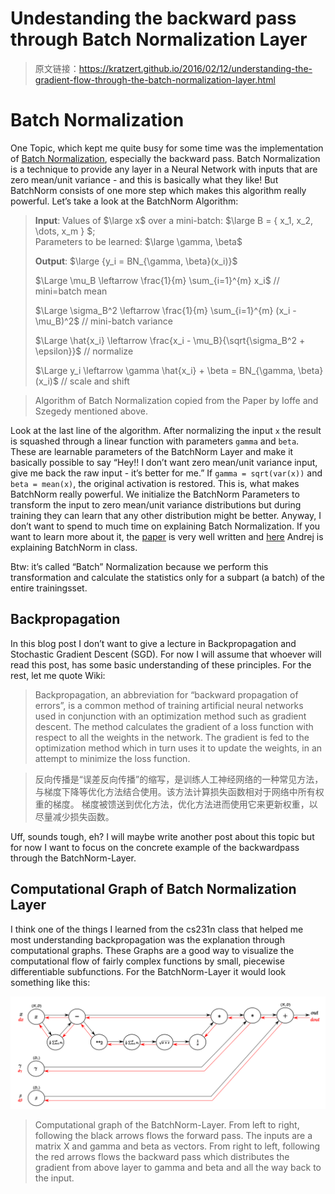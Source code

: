 # Undestanding the backward pass through Batch Normalization Layer

> 原文链接：https://kratzert.github.io/2016/02/12/understanding-the-gradient-flow-through-the-batch-normalization-layer.html

# Batch Normalization

One Topic, which kept me quite busy for some time was the implementation of [Batch Normalization](http://arxiv.org/abs/1502.03167), especially the backward pass. 
Batch Normalization is a technique to provide any layer in a Neural Network with inputs that are zero mean/unit variance - and this is basically what they like! 
But BatchNorm consists of one more step which makes this algorithm really powerful. Let’s take a look at the BatchNorm Algorithm:

> **Input**: Values of $\large x$ over a mini-batch: $\large B = \{ x_1, x_2, \dots, x_m \} $;  
>            Parameters to be learned: $\large \gamma, \beta$ 
> 
> **Output**: $\large {y_i = BN_{\gamma, \beta}(x_i)}$
> 
> $\Large \mu_B \leftarrow \frac{1}{m} \sum_{i=1}^{m} x_i$ // mini=batch mean
> 
> $\Large \sigma_B^2 \leftarrow \frac{1}{m} \sum_{i=1}^{m} (x_i - \mu_B)^2$ // mini-batch variance
> 
> $\Large \hat{x_i} \leftarrow \frac{x_i - \mu_B}{\sqrt{\sigma_B^2 + \epsilon}}$ // normalize
> 
> $\Large y_i \leftarrow \gamma \hat{x_i} + \beta = BN_{\gamma, \beta}(x_i)$ // scale and shift

> Algorithm of Batch Normalization copied from the Paper by Ioffe and Szegedy mentioned above.

Look at the last line of the algorithm. After normalizing the input `x` the result is squashed through a linear function with parameters `gamma` and `beta`. 
These are learnable parameters of the BatchNorm Layer and make it basically possible to say “Hey!! I don’t want zero mean/unit variance input, give me back the raw input - it’s better for me.” 
If `gamma = sqrt(var(x))` and `beta = mean(x)`, the original activation is restored. This is, what makes BatchNorm really powerful. 
We initialize the BatchNorm Parameters to transform the input to zero mean/unit variance distributions but during training they can learn that any other distribution might be better. 
Anyway, I don’t want to spend to much time on explaining Batch Normalization. If you want to learn more about it, the [paper](http://arxiv.org/abs/1502.03167) is very well written and [here](https://youtu.be/gYpoJMlgyXA?list=PLkt2uSq6rBVctENoVBg1TpCC7OQi31AlC&t=3078) Andrej is explaining BatchNorm in class.

Btw: it’s called “Batch” Normalization because we perform this transformation and calculate the statistics only for a subpart (a batch) of the entire trainingsset.

## Backpropagation

In this blog post I don’t want to give a lecture in Backpropagation and Stochastic Gradient Descent (SGD). 
For now I will assume that whoever will read this post, has some basic understanding of these principles. 
For the rest, let me quote Wiki:

> Backpropagation, an abbreviation for “backward propagation of errors”, is a common method of training artificial neural networks used in conjunction with an optimization method such as gradient descent. 
> The method calculates the gradient of a loss function with respect to all the weights in the network. 
> The gradient is fed to the optimization method which in turn uses it to update the weights, in an attempt to minimize the loss function.

> 反向传播是“误差反向传播”的缩写，是训练人工神经网络的一种常见方法，与梯度下降等优化方法结合使用。该方法计算损失函数相对于网络中所有权重的梯度。
> 梯度被馈送到优化方法，优化方法进而使用它来更新权重，以尽量减少损失函数。

Uff, sounds tough, eh? I will maybe write another post about this topic but for now I want to focus on the concrete example of the backwardpass through the BatchNorm-Layer.

## Computational Graph of Batch Normalization Layer

I think one of the things I learned from the cs231n class that helped me most understanding backpropagation was the explanation through computational graphs. 
These Graphs are a good way to visualize the computational flow of fairly complex functions by small, piecewise differentiable subfunctions. 
For the BatchNorm-Layer it would look something like this:

![](../images/ai_2025-03-22_10-07-33.png)
> Computational graph of the BatchNorm-Layer. From left to right, following the black arrows flows the forward pass. 
> The inputs are a matrix X and gamma and beta as vectors. From right to left, following the red arrows flows the 
> backward pass which distributes the gradient from above layer to gamma and beta and all the way back to the input.

